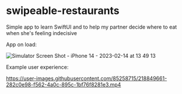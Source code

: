 # swipeable-restaurants
Simple app to learn SwiftUI and to help my partner decide where to eat when she's feeling indecisive

App on load:


![Simulator Screen Shot - iPhone 14 - 2023-02-14 at 13 49 13](https://user-images.githubusercontent.com/85258715/218849347-e3af4de2-3c94-4cac-a305-e059c0119a0a.png)


Example user experience:


https://user-images.githubusercontent.com/85258715/218849661-282c0e98-f562-4a0c-895c-1bf76f8281e3.mp4

